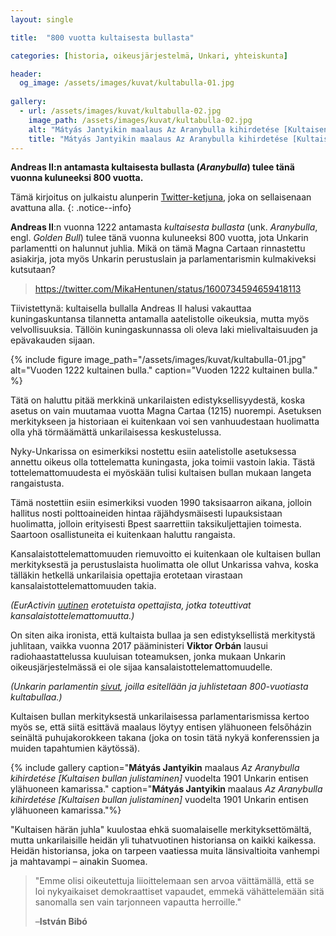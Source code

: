```yaml
---
layout: single

title:  "800 vuotta kultaisesta bullasta"

categories: [historia, oikeusjärjestelmä, Unkari, yhteiskunta]

header:
  og_image: /assets/images/kuvat/kultabulla-01.jpg
  
gallery:
  - url: /assets/images/kuvat/kultabulla-02.jpg
    image_path: /assets/images/kuvat/kultabulla-02.jpg
    alt: "Mátyás Jantyikin maalaus Az Aranybulla kihirdetése [Kultaisen bullan julistaminen] vuodelta 1901 Unkarin entisen ylähuoneen kamarissa.*"
    title: "Mátyás Jantyikin maalaus Az Aranybulla kihirdetése [Kultaisen bullan julistaminen] vuodelta 1901 Unkarin entisen ylähuoneen kamarissa."
---
```


**Andreas II:n antamasta kultaisesta bullasta (*Aranybulla*) tulee tänä vuonna kuluneeksi 800 vuotta.**

Tämä kirjoitus on julkaistu alunperin [Twitter-ketjuna](https://twitter.com/JMKoskinen/status/1600804688634384384), joka on sellaisenaan avattuna alla.
{: .notice--info}

**Andreas II**:n vuonna 1222 antamasta *kultaisesta bullasta* (unk. *Aranybulla*, engl. *Golden Bull*) tulee tänä vuonna kuluneeksi 800 vuotta, jota Unkarin parlamentti on halunnut juhlia. Mikä on tämä Magna Cartaan rinnastettu asiakirja, jota myös Unkarin perustuslain ja parlamentarismin kulmakiveksi kutsutaan?

<blockquote class="twitter-tweet" data-conversation="none" data-align="center" data-dnt="true"><a href="https://twitter.com/MikaHentunen/status/1600734594659418113">https://twitter.com/MikaHentunen/status/1600734594659418113</a></blockquote><script async src="https://platform.twitter.com/widgets.js" charset="utf-8"></script>
 
Tiivistettynä: kultaisella bullalla Andreas II halusi vakauttaa kuningaskuntansa tilannetta antamalla aatelistolle oikeuksia, mutta myös velvollisuuksia. Tällöin kuningaskunnassa oli oleva laki mielivaltaisuuden ja epävakauden sijaan. 

{% include figure image_path="/assets/images/kuvat/kultabulla-01.jpg" alt="Vuoden 1222 kultainen bulla." caption="Vuoden 1222 kultainen bulla." %}

Tätä on haluttu pitää merkkinä unkarilaisten edistyksellisyydestä, koska asetus on vain muutamaa vuotta Magna Cartaa (1215) nuorempi. Asetuksen merkitykseen ja historiaan ei kuitenkaan voi sen vanhuudestaan huolimatta olla yhä törmäämättä unkarilaisessa keskustelussa.

Nyky-Unkarissa on esimerkiksi nostettu esiin aatelistolle asetuksessa annettu oikeus olla tottelematta kuningasta, joka toimii vastoin lakia. Tästä tottelemattomuudesta ei myöskään tulisi kultaisen bullan mukaan langeta rangaistusta.

Tämä nostettiin esiin esimerkiksi vuoden 1990 taksisaarron aikana, jolloin hallitus nosti polttoaineiden hintaa räjähdysmäisesti lupauksistaan huolimatta, jolloin erityisesti Bpest saarrettiin taksikuljettajien toimesta. Saartoon osallistuneita ei kuitenkaan haluttu rangaista.

Kansalaistottelemattomuuden riemuvoitto ei kuitenkaan ole kultaisen bullan merkityksestä ja perustuslaista huolimatta ole ollut Unkarissa vahva, koska tälläkin hetkellä unkarilaisia opettajia erotetaan virastaan kansalaistottelemattomuuden takia.

*(EurActivin [uutinen](https://www.euractiv.com/section/politics/news/teachers-in-hungary-strike-after-colleagues-fired-for-civil-disobedience/) erotetuista opettajista, jotka toteuttivat kansalaistottelemattomuutta.)*

On siten aika ironista, että kultaista bullaa ja sen edistyksellistä merkitystä juhlitaan, vaikka vuonna 2017 pääministeri **Viktor Orbán** lausui radiohaastattelussa kuuluisan toteamuksen, jonka mukaan Unkarin oikeusjärjestelmässä ei ole sijaa kansalaistottelemattomuudelle.

*(Unkarin parlamentin [sivut](https://aranybulla800.parlament.hu/), joilla esitellään ja juhlistetaan 800-vuotiasta kultabullaa.)*

Kultaisen bullan merkityksestä unkarilaisessa parlamentarismissa kertoo myös se, että siitä esittävä maalaus löytyy entisen ylähuoneen felsőházin seinältä puhujakorokkeen takana (joka on tosin tätä nykyä konferenssien ja muiden tapahtumien käytössä).

{% include gallery caption="**Mátyás Jantyikin** maalaus *Az Aranybulla kihirdetése [Kultaisen bullan julistaminen]* vuodelta 1901 Unkarin entisen ylähuoneen kamarissa." caption="**Mátyás Jantyikin** maalaus *Az Aranybulla kihirdetése [Kultaisen bullan julistaminen]* vuodelta 1901 Unkarin entisen ylähuoneen kamarissa."%}

"Kultaisen härän juhla" kuulostaa ehkä suomalaiselle merkityksettömältä, mutta unkarilaisille heidän yli tuhatvuotinen historiansa on kaikki kaikessa. Heidän historiansa, joka on tarpeen vaatiessa muita länsivaltioita vanhempi ja mahtavampi – ainakin Suomea.
 
>"Emme olisi oikeutettuja liioittelemaan sen arvoa väittämällä, että se loi nykyaikaiset demokraattiset vapaudet, emmekä vähättelemään sitä sanomalla sen vain tarjonneen vapautta herroille."
>
>–**István Bibó**